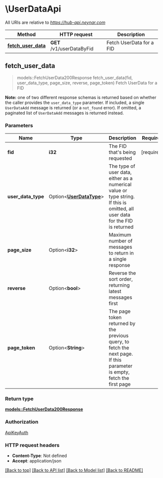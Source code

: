 # \UserDataApi

All URIs are relative to *https://hub-api.neynar.com*

Method | HTTP request | Description
------------- | ------------- | -------------
[**fetch_user_data**](UserDataApi.md#fetch_user_data) | **GET** /v1/userDataByFid | Fetch UserData for a FID



## fetch_user_data

> models::FetchUserData200Response fetch_user_data(fid, user_data_type, page_size, reverse, page_token)
Fetch UserData for a FID

**Note:** one of two different response schemas is returned based on whether the caller provides the `user_data_type` parameter. If included, a single `UserDataAdd` message is returned (or a `not_found` error). If omitted, a paginated list of `UserDataAdd` messages is returned instead.

### Parameters


Name | Type | Description  | Required | Notes
------------- | ------------- | ------------- | ------------- | -------------
**fid** | **i32** | The FID that's being requested | [required] |
**user_data_type** | Option<[**UserDataType**](.md)> | The type of user data, either as a numerical value or type string. If this is omitted, all user data for the FID is returned |  |
**page_size** | Option<**i32**> | Maximum number of messages to return in a single response |  |
**reverse** | Option<**bool**> | Reverse the sort order, returning latest messages first |  |
**page_token** | Option<**String**> | The page token returned by the previous query, to fetch the next page. If this parameter is empty, fetch the first page |  |

### Return type

[**models::FetchUserData200Response**](fetch_user_data_200_response.md)

### Authorization

[ApiKeyAuth](../README.md#ApiKeyAuth)

### HTTP request headers

- **Content-Type**: Not defined
- **Accept**: application/json

[[Back to top]](#) [[Back to API list]](../README.md#documentation-for-api-endpoints) [[Back to Model list]](../README.md#documentation-for-models) [[Back to README]](../README.md)

